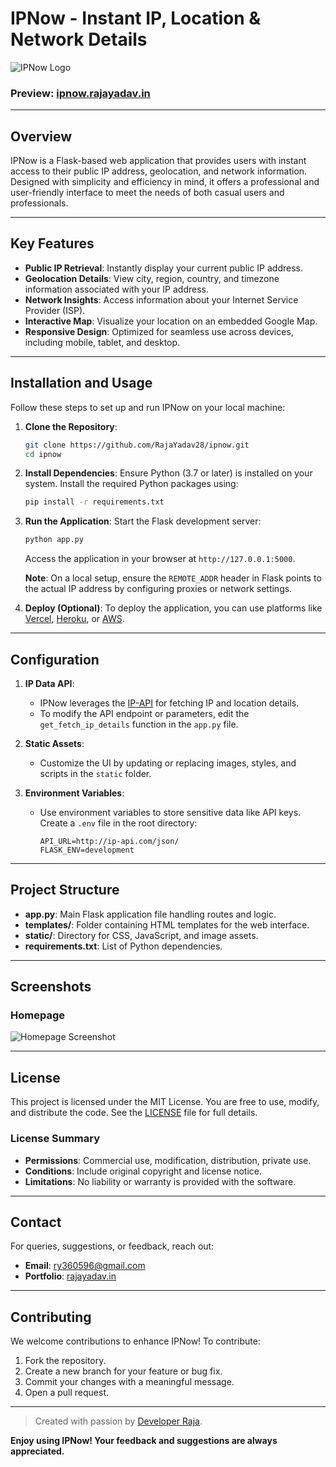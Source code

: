 # IPNow - Instant IP, Location & Network Details

![IPNow Logo](https://ipnow.rajayadav.in/static/images/ipnow_logo.png)

### Preview: [ipnow.rajayadav.in](http://ipnow.rajayadav.in)

---

## Overview
IPNow is a Flask-based web application that provides users with instant access to their public IP address, geolocation, and network information. Designed with simplicity and efficiency in mind, it offers a professional and user-friendly interface to meet the needs of both casual users and professionals.

---

## Key Features

- **Public IP Retrieval**: Instantly display your current public IP address.
- **Geolocation Details**: View city, region, country, and timezone information associated with your IP address.
- **Network Insights**: Access information about your Internet Service Provider (ISP).
- **Interactive Map**: Visualize your location on an embedded Google Map.
- **Responsive Design**: Optimized for seamless use across devices, including mobile, tablet, and desktop.

---

## Installation and Usage

Follow these steps to set up and run IPNow on your local machine:

1. **Clone the Repository**:
    ```bash
    git clone https://github.com/RajaYadav28/ipnow.git
    cd ipnow
    ```

2. **Install Dependencies**:
    Ensure Python (3.7 or later) is installed on your system. Install the required Python packages using:
    ```bash
    pip install -r requirements.txt
    ```

3. **Run the Application**:
    Start the Flask development server:
    ```bash
    python app.py
    ```
    Access the application in your browser at `http://127.0.0.1:5000`.

    **Note**: On a local setup, ensure the `REMOTE_ADDR` header in Flask points to the actual IP address by configuring proxies or network settings.

4. **Deploy (Optional)**:
    To deploy the application, you can use platforms like [Vercel](https://vercel.com), [Heroku](https://heroku.com), or [AWS](https://aws.amazon.com/).

---

## Configuration

1. **IP Data API**:
    - IPNow leverages the [IP-API](http://ip-api.com/) for fetching IP and location details.
    - To modify the API endpoint or parameters, edit the `get_fetch_ip_details` function in the `app.py` file.

2. **Static Assets**:
    - Customize the UI by updating or replacing images, styles, and scripts in the `static` folder.

3. **Environment Variables**:
    - Use environment variables to store sensitive data like API keys. Create a `.env` file in the root directory:
      ```
      API_URL=http://ip-api.com/json/
      FLASK_ENV=development
      ```

---

## Project Structure

- **app.py**: Main Flask application file handling routes and logic.
- **templates/**: Folder containing HTML templates for the web interface.
- **static/**: Directory for CSS, JavaScript, and image assets.
- **requirements.txt**: List of Python dependencies.

---

## Screenshots

### Homepage
![Homepage Screenshot](https://i.postimg.cc/Y0pj87tN/download.png)

---

## License

This project is licensed under the MIT License. You are free to use, modify, and distribute the code. See the [LICENSE](LICENSE) file for full details.

### License Summary
- **Permissions**: Commercial use, modification, distribution, private use.
- **Conditions**: Include original copyright and license notice.
- **Limitations**: No liability or warranty is provided with the software.

---

## Contact

For queries, suggestions, or feedback, reach out:

- **Email**: [ry360596@gmail.com](mailto:ry360596@gmail.com)
- **Portfolio**: [rajayadav.in](http://www.rajayadav.in)

---

## Contributing

We welcome contributions to enhance IPNow! To contribute:
1. Fork the repository.
2. Create a new branch for your feature or bug fix.
3. Commit your changes with a meaningful message.
4. Open a pull request.

---

> Created with passion by [Developer Raja](https://www.rajayadav.in).

**Enjoy using IPNow! Your feedback and suggestions are always appreciated.**

